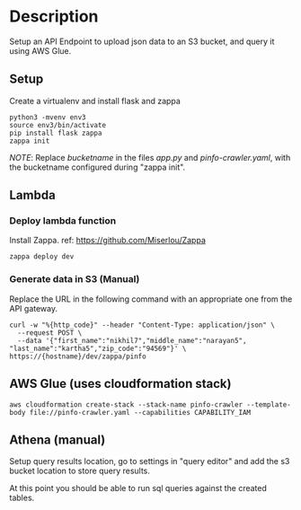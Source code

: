 # Description
Setup an API Endpoint to upload json data to an S3 bucket, and query it using AWS Glue.


## Setup
Create a virtualenv and install flask and zappa
```
python3 -mvenv env3
source env3/bin/activate
pip install flask zappa
zappa init
```
*NOTE*: Replace _bucketname_ in the files *app.py* and *pinfo-crawler.yaml*, with the bucketname configured during "zappa init".


## Lambda
### Deploy lambda function
Install Zappa. ref: https://github.com/Miserlou/Zappa
```
zappa deploy dev
```


### Generate data in S3 (Manual)
Replace the URL in the following command with an appropriate one from the API gateway.
```
curl -w "%{http_code}" --header "Content-Type: application/json" \
  --request POST \
  --data '{"first_name":"nikhil7","middle_name":"narayan5", "last_name":"kartha5","zip_code":"94569"}' \
https://{hostname}/dev/zappa/pinfo
```


## AWS Glue (uses cloudformation stack)
```
aws cloudformation create-stack --stack-name pinfo-crawler --template-body file://pinfo-crawler.yaml --capabilities CAPABILITY_IAM
```


## Athena (manual)
Setup query results location, go to settings in "query editor" and add the s3 bucket location to store query results.

At this point you should be able to run sql queries against the created tables.

